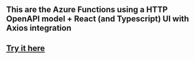 ## This are the Azure Functions using a HTTP OpenAPI model + React (and Typescript) UI with Axios integration
## [Try it here](https://lucasgarciadev22.github.io/temperatureconverterazfunc/)
